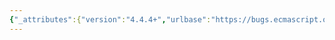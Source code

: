 ```yaml
---
{"_attributes":{"version":"4.4.4+","urlbase":"https://bugs.ecmascript.org/","maintainer":"dherman@mozilla.com"},"bug":{"bug_id":2827,"creation_ts":"2014-05-06 20:27:00 -0700","short_desc":"Update test262 documentation for move to github","delta_ts":"2014-07-18 01:35:56 -0700","product":"Test262","component":"Test Harness","version":"unspecified","rep_platform":"All","op_sys":"All","bug_status":"CONFIRMED","priority":"Normal","bug_severity":"normal","everconfirmed":true,"reporter":{"uid":"ecmascriptbugs","name":"Norbert"},"assigned_to":{"uid":"brterlso","name":"Brian Terlson"},"cc":"Susanne.Oberhauser","long_desc":{"commentid":8201,"comment_count":0,"who":{"uid":"ecmascriptbugs","name":"Norbert"},"bug_when":"2014-05-06 20:27:24 -0700","thetext":"The test262 repository has recently moved from hg.ecmascript.org to github.com. The test262 documentation needs to be updated to reflect this, in particular the submission process page:\nhttp://wiki.ecmascript.org/doku.php?id=test262:test262\nhttp://wiki.ecmascript.org/doku.php?id=test262:submission_process"}}}
---
```

